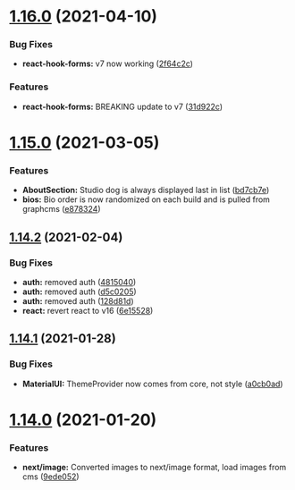 # [1.16.0](https://github.com/justin-elias/bckstudio-on-zeitnow/compare/v1.15.0...v1.16.0) (2021-04-10)


### Bug Fixes

* **react-hook-forms:** v7 now working ([2f64c2c](https://github.com/justin-elias/bckstudio-on-zeitnow/commit/2f64c2c81ef9d7214f297dd63c9f291645815050))


### Features

* **react-hook-forms:** BREAKING update to v7 ([31d922c](https://github.com/justin-elias/bckstudio-on-zeitnow/commit/31d922c9383d11e9ae080fbb7778e186ff06b613))



# [1.15.0](https://github.com/justin-elias/bckstudio-on-zeitnow/compare/v1.14.2...v1.15.0) (2021-03-05)


### Features

* **AboutSection:** Studio dog is always displayed last in list ([bd7cb7e](https://github.com/justin-elias/bckstudio-on-zeitnow/commit/bd7cb7e8c981ae5c5c940863dd0555a38c448995))
* **bios:** Bio order is now randomized on each build and is pulled from graphcms ([e878324](https://github.com/justin-elias/bckstudio-on-zeitnow/commit/e87832495583a38f938fc12f4388a3fcbe007f9b))



## [1.14.2](https://github.com/justin-elias/bckstudio-on-zeitnow/compare/v1.14.1...v1.14.2) (2021-02-04)


### Bug Fixes

* **auth:** removed auth ([4815040](https://github.com/justin-elias/bckstudio-on-zeitnow/commit/4815040cf7c208b8d767454eeb5f4173791f173a))
* **auth:** removed auth ([d5c0205](https://github.com/justin-elias/bckstudio-on-zeitnow/commit/d5c0205ac6351a91e988ff04bca37610d2f0fc96))
* **auth:** removed auth ([128d81d](https://github.com/justin-elias/bckstudio-on-zeitnow/commit/128d81d8d1b24652efe696b8791de730b734de36))
* **react:** revert react to v16 ([6e15528](https://github.com/justin-elias/bckstudio-on-zeitnow/commit/6e155287302fd117a09610c73b103f1831d61043))



## [1.14.1](https://github.com/justin-elias/bckstudio-on-zeitnow/compare/v1.14.0...v1.14.1) (2021-01-28)


### Bug Fixes

* **MaterialUI:** ThemeProvider now comes from core, not style ([a0cb0ad](https://github.com/justin-elias/bckstudio-on-zeitnow/commit/a0cb0ad4a87ac238b030c8c45a6567f123b8ded7))



# [1.14.0](https://github.com/justin-elias/bckstudio-on-zeitnow/compare/v1.13.1...v1.14.0) (2021-01-20)


### Features

* **next/image:** Converted images to next/image format, load images from cms ([9ede052](https://github.com/justin-elias/bckstudio-on-zeitnow/commit/9ede05243804cd8829baecf9f3472d955c9478b0))



